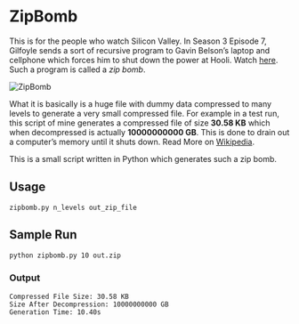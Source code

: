 # ZipBomb

This is for the people who watch Silicon Valley. In Season 3 Episode 7, Gilfoyle sends a sort of recursive program to Gavin Belson’s laptop and cellphone which forces him to shut down the power at Hooli. Watch [here](https://youtu.be/jnDk8BcqoR0). Such a program is called a *zip bomb*.

![ZipBomb](https://raw.githubusercontent.com/abdulfatir/ZipBomb/master/images/zipbomb.png)

What it is basically is a huge file with dummy data compressed to many levels to generate a very small compressed file. For example in a test run, this script of mine generates a compressed file of size **30.58 KB** which when decompressed is actually **10000000000 GB**. This is done to drain out a computer’s memory until it shuts down. Read More on [Wikipedia](https://en.wikipedia.org/wiki/Zip_bomb#Details_and_use).

This is a small script written in Python which generates such a zip bomb.

## Usage
`zipbomb.py n_levels out_zip_file`

## Sample Run

```bash
python zipbomb.py 10 out.zip  
```
### Output
```
Compressed File Size: 30.58 KB  
Size After Decompression: 10000000000 GB  
Generation Time: 10.40s
```



